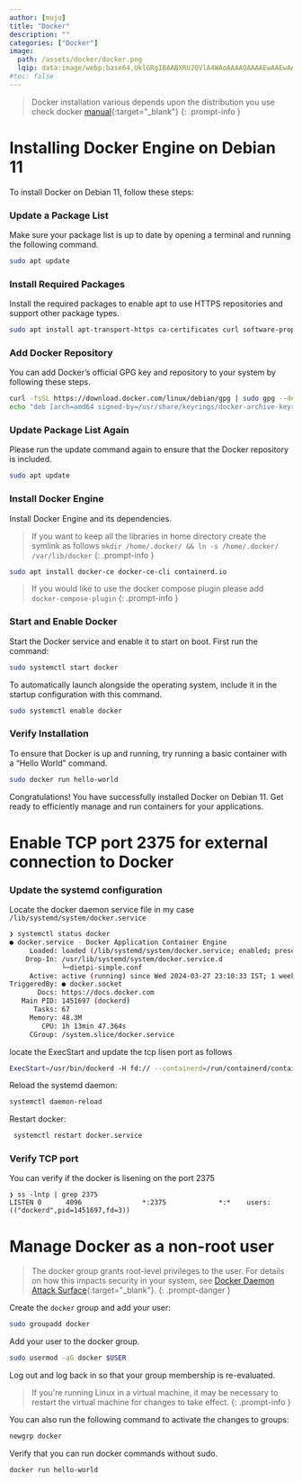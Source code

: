 ```yaml
---
author: [muju]
title: "Docker"
description: ""
categories: ["Docker"]
image:
  path: /assets/docker/docker.png
  lqip: data:image/webp;base64,UklGRgIBAABXRUJQVlA4WAoAAAAQAAAAEwAAEwAAQUxQSDIAAAABJyAUQHb+CNFFkUZExORQFNsG5ddAgReBBvSv5W2tI/o/AW1yIl1oGYO80hiCzdqFBFZQOCCqAAAAkAQAnQEqFAAUAD6ROplIJaMioSgNULASCWwABEEfIIQsAgZsvylYwup264QAAP77o0OXTaOe9GhdgSUyqu6yX58UctE2dVNX4Oc2PUFpvmlc+UvMzQ4a26trrVpAqdLw6+GjJjFWyMHQSFMblliglbBV0vP7rprILqQNpcIGYoUAH5Ub+HDnxMuECCFJPFK+RvE3X5U+3/xxCRd+y/M9mv7pfRvY2AAAAAA=
#toc: false
---
```

> Docker installation various depends upon the distribution you use check docker [manual](https://docs.docker.com/desktop/install/debian/){:target="_blank"}
{: .prompt-info }

# Installing Docker Engine on Debian 11

To install Docker on Debian 11, follow these steps:

### Update a Package List

Make sure your package list is up to date by opening a terminal and running the following command.

```bash
sudo apt update
```

### Install Required Packages

Install the required packages to enable apt to use HTTPS repositories and support other package types.

```bash
sudo apt install apt-transport-https ca-certificates curl software-properties-common
```

### Add Docker Repository

You can add Docker’s official GPG key and repository to your system by following these steps.

```bash
curl -fsSL https://download.docker.com/linux/debian/gpg | sudo gpg --dearmor -o /usr/share/keyrings/docker-archive-keyring.gpg
echo "deb [arch=amd64 signed-by=/usr/share/keyrings/docker-archive-keyring.gpg] https://download.docker.com/linux/debian $(lsb_release -cs) stable" | sudo tee /etc/apt/sources.list.d/docker.list > /dev/null
```

### Update Package List Again

Please run the update command again to ensure that the Docker repository is included.

```bash
sudo apt update
```

###  Install Docker Engine

Install Docker Engine and its dependencies.

> If you want to keep all the libraries in home directory create the symlink as follows `mkdir /home/.docker/ && ln -s /home/.docker/ /var/lib/docker` 
{: .prompt-info }

```bash
sudo apt install docker-ce docker-ce-cli containerd.io
```

> If you would like to use the docker compose plugin please add `docker-compose-plugin`
{: .prompt-info }

###  Start and Enable Docker

Start the Docker service and enable it to start on boot. First run the command:

```bash
sudo systemctl start docker
```

To automatically launch alongside the operating system, include it in the startup configuration with this command.

```bash
sudo systemctl enable docker
```

### Verify Installation

To ensure that Docker is up and running, try running a basic container with a “Hello World” command.

```bash
sudo docker run hello-world
```

Congratulations! You have successfully installed Docker on Debian 11. Get ready to efficiently manage and run containers for your applications.


# Enable TCP port 2375 for external connection to Docker

### Update the systemd configuration
Locate the docker daemon service file in my case `/lib/systemd/system/docker.service`

```bash
❯ systemctl status docker
● docker.service - Docker Application Container Engine
     Loaded: loaded (/lib/systemd/system/docker.service; enabled; preset: enabled)
    Drop-In: /usr/lib/systemd/system/docker.service.d
             └─dietpi-simple.conf
     Active: active (running) since Wed 2024-03-27 23:10:33 IST; 1 week 2 days ago
TriggeredBy: ● docker.socket
       Docs: https://docs.docker.com
   Main PID: 1451697 (dockerd)
      Tasks: 67
     Memory: 48.3M
        CPU: 1h 13min 47.364s
     CGroup: /system.slice/docker.service
``` 

locate the ExecStart and update the tcp lisen port as follows 

```bash
ExecStart=/usr/bin/dockerd -H fd:// --containerd=/run/containerd/containerd.sock -H=fd:// -H=tcp://0.0.0.0:2375
```

Reload the systemd daemon:

```bash
systemctl daemon-reload
```

Restart docker:

```bash
 systemctl restart docker.service
```

### Verify TCP port

You can verify if the docker is lisening on the port 2375

```
❯ ss -lntp | grep 2375
LISTEN 0      4096               *:2375             *:*    users:(("dockerd",pid=1451697,fd=3))
```

# Manage Docker as a non-root user

> The docker group grants root-level privileges to the user. For details on how this impacts security in your system, see [Docker Daemon Attack Surface](https://docs.docker.com/engine/security/#docker-daemon-attack-surface){:target="_blank"}.
{: .prompt-danger }

Create the `docker` group and add your user:

```bash
sudo groupadd docker
```

Add your user to the docker group.

```bash
sudo usermod -aG docker $USER
```

Log out and log back in so that your group membership is re-evaluated.

> If you're running Linux in a virtual machine, it may be necessary to restart the virtual machine for changes to take effect.
{: .prompt-info }

You can also run the following command to activate the changes to groups:

```bash
newgrp docker
```

Verify that you can run docker commands without sudo.

```bash
docker run hello-world
 ```